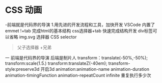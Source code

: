 # CSS 动画
-前端就是代码界的导演
1.用先进的开发流程和工具，加快开发
VSCode 内置了emmet
!+tab 完成html的基本结构
css选择器+tab 快速完成结构开发
div标签可以省略 img.svg
选择器 CSS selector
>父子选择器
+兄弟 

一 前端是代码界的导演
后端是制片人
transform：translate(-50%,-50%);
transform:scale(1.5.)
transform:translateZ(-40em);
transform-style:preserve3d 开启3d
animation:animation-name animation-duration
animation-timingFunction
animation-repeatCount infinite 重复执行多少次
